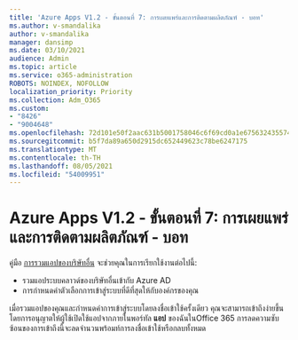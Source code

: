 ```yaml
---
title: 'Azure Apps V1.2 - ขั้นตอนที่ 7: การเผยแพร่และการติดตามผลิตภัณฑ์ - บอท'
ms.author: v-smandalika
author: v-smandalika
manager: dansimp
ms.date: 03/10/2021
audience: Admin
ms.topic: article
ms.service: o365-administration
ROBOTS: NOINDEX, NOFOLLOW
localization_priority: Priority
ms.collection: Adm_O365
ms.custom:
- "8426"
- "9004648"
ms.openlocfilehash: 72d101e50f2aac631b5001758046c6f69cd0a1e675632435574a32530a4b3095
ms.sourcegitcommit: b5f7da89a650d2915dc652449623c78be6247175
ms.translationtype: MT
ms.contentlocale: th-TH
ms.lasthandoff: 08/05/2021
ms.locfileid: "54009951"
---
```

# <a name="azure-apps-v12---phase-7-prod-release-and-followup---bot"></a>Azure Apps V1.2 - ขั้นตอนที่ 7: การเผยแพร่และการติดตามผลิตภัณฑ์ - บอท

คู่มือ [การรวมแอปของบริษัทอื่น](https://admin.microsoft.com/AdminPortal/Home) จะช่วยคุณในการเรียกใช้งานต่อไปนี้: 
- รวมแอประบบคลาวด์ของบริษัทอื่นเข้ากับ Azure AD 
- การกําหนดค่าตัวเลือกการเข้าสู่ระบบที่ดีที่สุดให้กับองค์กรของคุณ

เมื่อรวมแอปของคุณและกําหนดค่าการเข้าสู่ระบบโดยลงชื่อเข้าใช้ครั้งเดียว คุณจะสามารถเข้าถึงง่ายขึ้นโดยการอนุญาตให้ผู้ใช้เปิดใช้แอปจากภายในพอร์ทัล **แอป** ของฉันในOffice 365 การลดความซับซ้อนของการเข้าถึงนี้จะลดจํานวนพร้อมท์การลงชื่อเข้าใช้หรือกลบทั้งหมด

